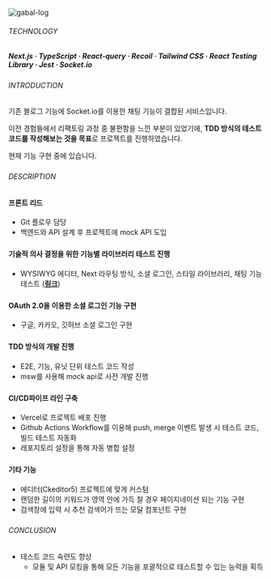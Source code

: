 ![gabal-log](https://github.com/jhchoi1182/portfolio/assets/116577489/54d15845-3c8b-40e2-8b16-3ad34ebd2880)

###### TECHNOLOGY

##### Next.js · TypeScript · React-query · Recoil · Tailwind CSS · React Testing Library · Jest · Socket.io

###

###### INTRODUCTION

기존 블로그 기능에 Socket.io를 이용한 채팅 기능이 결합된 서비스입니다.

이전 경험들에서 리팩토링 과정 중 불편함을 느낀 부분이 있었기에, **TDD 방식의 테스트 코드를 작성해보는 것을 목표**로 프로젝트를 진행하였습니다.

현재 기능 구현 중에 있습니다.

###

###### DESCRIPTION

#### 프론트 리드

- Git 플로우 담당
- 백엔드와 API 설계 후 프로젝트에 mock API 도입

###

#### 기술적 의사 결정을 위한 기능별 라이브러리 테스트 진행

- WYSIWYG 에디터, Next 라우팅 방식, 소셜 로그인, 스타일 라이브러리, 채팅 기능 테스트 ([**링크**](https://indigo-dolphin-e56.notion.site/0ff5bd90b74c4c909fef54caaf0e729e?v=28ba70a7f6bb4d5db850f6bf864074ba&pvs=4))

###

#### OAuth 2.0을 이용한 소셜 로그인 기능 구현

- 구글, 카카오, 깃허브 소셜 로그인 구현

###

#### TDD 방식의 개발 진행

- E2E, 기능, 유닛 단위 테스트 코드 작성
- msw를 사용해 mock api로 사전 개발 진행

###

#### CI/CD파이프 라인 구축

- Vercel로 프로젝트 배포 진행
- Github Actions Workflow를 이용해 push, merge 이벤트 발생 시 테스트 코드, 빌드 테스트 자동화
- 레포지토리 설정을 통해 자동 병합 설정

###

#### 기타 기능

- 에디터(Ckeditor5) 프로젝트에 맞게 커스텀
- 랜덤한 길이의 키워드가 영역 안에 가득 찰 경우 페이지네이션 되는 기능 구현
- 검색창에 입력 시 추천 검색어가 뜨는 모달 컴포넌트 구현

###

###### CONCLUSION

- 테스트 코드 숙련도 향상
  - 모듈 및 API 모킹을 통해 모든 기능을 포괄적으로 테스트할 수 있는 능력을 획득
